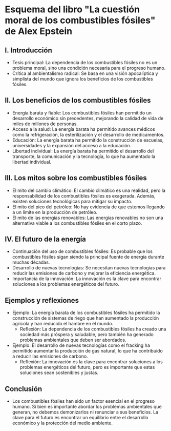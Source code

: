 # Esquema del libro "La cuestión moral de los combustibles fósiles" de Alex Epstein

## I. Introducción

- Tesis principal: La dependencia de los combustibles fósiles no es un problema moral, sino una condición necesaria para el progreso humano.
- Crítica al ambientalismo radical: Se basa en una visión apocalíptica y simplista del mundo que ignora los beneficios de los combustibles fósiles.

## II. Los beneficios de los combustibles fósiles

- Energía barata y fiable: Los combustibles fósiles han permitido un desarrollo económico sin precedentes, mejorando la calidad de vida de miles de millones de personas.
- Acceso a la salud: La energía barata ha permitido avances médicos como la refrigeración, la esterilización y el desarrollo de medicamentos.
- Educación: La energía barata ha permitido la construcción de escuelas, universidades y la expansión del acceso a la educación.
- Libertad individual: La energía barata ha permitido el desarrollo del transporte, la comunicación y la tecnología, lo que ha aumentado la libertad individual.

## III. Los mitos sobre los combustibles fósiles

- El mito del cambio climático: El cambio climático es una realidad, pero la responsabilidad de los combustibles fósiles es exagerada. Además, existen soluciones tecnológicas para mitigar su impacto.
- El mito del pico del petróleo: No hay evidencia de que estemos llegando a un límite en la producción de petróleo.
- El mito de las energías renovables: Las energías renovables no son una alternativa viable a los combustibles fósiles en el corto plazo.

## IV. El futuro de la energía

- Continuación del uso de combustibles fósiles: Es probable que los combustibles fósiles sigan siendo la principal fuente de energía durante muchas décadas.
- Desarrollo de nuevas tecnologías: Se necesitan nuevas tecnologías para reducir las emisiones de carbono y mejorar la eficiencia energética.
- Importancia de la innovación: La innovación es la clave para encontrar soluciones a los problemas energéticos del futuro.

## Ejemplos y reflexiones

- Ejemplo: La energía barata de los combustibles fósiles ha permitido la construcción de sistemas de riego que han aumentado la producción agrícola y han reducido el hambre en el mundo.
  - Reflexión: La dependencia de los combustibles fósiles ha creado una sociedad más próspera y saludable, pero también ha generado problemas ambientales que deben ser abordados.
- Ejemplo: El desarrollo de nuevas tecnologías como el fracking ha permitido aumentar la producción de gas natural, lo que ha contribuido a reducir las emisiones de carbono.
  - Reflexión: La innovación es la clave para encontrar soluciones a los problemas energéticos del futuro, pero es importante que estas soluciones sean sostenibles y justas.

## Conclusión

- Los combustibles fósiles han sido un factor esencial en el progreso humano. Si bien es importante abordar los problemas ambientales que generan, no debemos demonizarlos ni renunciar a sus beneficios. La clave para el futuro es encontrar un equilibrio entre el desarrollo económico y la protección del medio ambiente.
